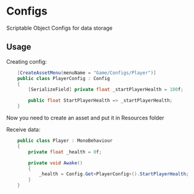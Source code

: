 # Configs
Scriptable Object Configs for data storage

## Usage

Creating config:

```csharp
	[CreateAssetMenu(menuName = "Game/Configs/Player")]
	public class PlayerConfig : Config
	{
		[SerializeField] private float _startPlayerHealth = 100f;

		public float StartPlayerHealth => _startPlayerHealth;
	}
```

Now you need to create an asset and put it in Resources folder

Receive data:

```csharp
	public class Player : MonoBehaviour
	{
		private float _health = 0f;

		private void Awake()
		{
			_health = Config.Get<PlayerConfig>().StartPlayerHealth;
		}
	}
```
